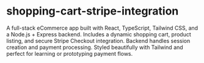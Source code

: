 # shopping-cart-stripe-integration
A full-stack eCommerce app built with React, TypeScript, Tailwind CSS, and a Node.js + Express backend. Includes a dynamic shopping cart, product listing, and secure Stripe Checkout integration. Backend handles session creation and payment processing. Styled beautifully with Tailwind and perfect for learning or prototyping payment flows.
